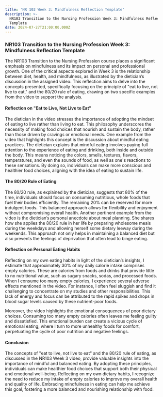```yaml
---
title: 'NR 103 Week 3: Mindfulness Reflection Template'
description: >-
  NR103 Transition to the Nursing Profession Week 3: Mindfulness Reflection
  Template
date: 2024-07-27T21:00:00.000Z
---
```


### NR103 Transition to the Nursing Profession Week 3: Mindfulness Reflection Template

The NR103 Transition to the Nursing Profession course places a significant emphasis on mindfulness and its impact on personal and professional growth. One of the critical aspects explored in Week 3 is the relationship between diet, health, and mindfulness, as illustrated by the dietician’s discussion in the assigned video. This reflection aims to delve into the concepts presented, specifically focusing on the principle of "eat to live, not live to eat," and the 80/20 rule of eating, drawing on two specific examples from the video to support the analysis.

#### Reflection on "Eat to Live, Not Live to Eat"

The dietician in the video stresses the importance of adopting the mindset of eating to live rather than living to eat. This philosophy underscores the necessity of making food choices that nourish and sustain the body, rather than those driven by cravings or emotional needs. One example from the video that highlights this concept is the discussion about mindful eating practices. The dietician explains that mindful eating involves paying full attention to the experience of eating and drinking, both inside and outside the body. This means noticing the colors, smells, textures, flavors, temperatures, and even the sounds of food, as well as one's reactions to these sensations. By doing so, individuals can make more conscious and healthier food choices, aligning with the idea of eating to sustain life.

#### The 80/20 Rule of Eating

The 80/20 rule, as explained by the dietician, suggests that 80% of the time, individuals should focus on consuming nutritious, whole foods that fuel their bodies efficiently. The remaining 20% can be reserved for more indulgent foods. This balanced approach allows for flexibility and enjoyment without compromising overall health. Another pertinent example from the video is the dietician’s personal anecdote about meal planning. She shares how she applies the 80/20 rule in her life by preparing wholesome meals during the weekdays and allowing herself some dietary leeway during the weekends. This approach not only helps in maintaining a balanced diet but also prevents the feelings of deprivation that often lead to binge eating.

#### Reflection on Personal Eating Habits

Reflecting on my own eating habits in light of the dietician’s insights, I estimate that approximately 30% of my daily calorie intake comprises empty calories. These are calories from foods and drinks that provide little to no nutritional value, such as sugary snacks, sodas, and processed foods. When I consume too many empty calories, I experience several adverse effects mentioned in the video. For instance, I often feel sluggish and find it challenging to concentrate on my studies and other responsibilities. This lack of energy and focus can be attributed to the rapid spikes and drops in blood sugar levels caused by these nutrient-poor foods.

Moreover, the video highlights the emotional consequences of poor dietary choices. Consuming too many empty calories often leaves me feeling guilty and dissatisfied. This emotional burden can create a vicious cycle of emotional eating, where I turn to more unhealthy foods for comfort, perpetuating the cycle of poor nutrition and negative feelings.

#### Conclusion

The concepts of "eat to live, not live to eat" and the 80/20 rule of eating, as discussed in the NR103 Week 3 video, provide valuable insights into the importance of mindful and balanced eating. By adopting these principles, individuals can make healthier food choices that support both their physical and emotional well-being. Reflecting on my own dietary habits, I recognize the need to reduce my intake of empty calories to improve my overall health and quality of life. Embracing mindfulness in eating can help me achieve this goal, fostering a more balanced and nourishing relationship with food.
